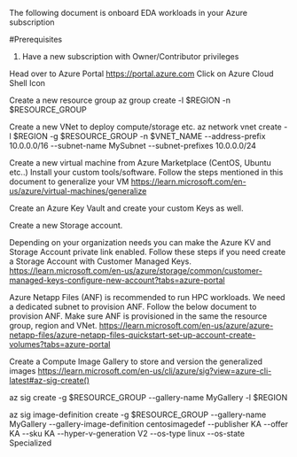 The following document is onboard EDA workloads in your Azure subscription

#Prerequisites
1) Have a new subscription with Owner/Contributor privileges



Head over to Azure Portal https://portal.azure.com
Click on Azure Cloud Shell Icon

Create a new resource group
az group create -l $REGION -n $RESOURCE_GROUP

 Create a new VNet to deploy compute/storage etc.
az network vnet create -l $REGION -g $RESOURCE_GROUP -n $VNET_NAME --address-prefix 10.0.0.0/16 --subnet-name MySubnet --subnet-prefixes 10.0.0.0/24

Create a new virtual machine from Azure Marketplace (CentOS, Ubuntu etc..) 
Install your custom tools/software. Follow the steps mentioned in this document to generalize your VM
https://learn.microsoft.com/en-us/azure/virtual-machines/generalize

Create an Azure Key Vault and create your custom Keys as well.

Create a new Storage account. 

Depending on your organization needs you can make the Azure KV and Storage Account private link enabled.
Follow these steps  if you need create a Storage Account with Customer Managed Keys.
https://learn.microsoft.com/en-us/azure/storage/common/customer-managed-keys-configure-new-account?tabs=azure-portal

Azure Netapp Files (ANF) is recommended to run HPC workloads. We need a dedicated subnet to provision ANF. 
Follow the below document to provision ANF. Make sure ANF is provisioned in the same the resource group, region and VNet.
https://learn.microsoft.com/en-us/azure/azure-netapp-files/azure-netapp-files-quickstart-set-up-account-create-volumes?tabs=azure-portal

Create a Compute Image Gallery to store and version the generalized images
https://learn.microsoft.com/en-us/cli/azure/sig?view=azure-cli-latest#az-sig-create()

az sig create -g $RESOURCE_GROUP --gallery-name MyGallery -l $REGION

az sig image-definition create -g $RESOURCE_GROUP --gallery-name MyGallery --gallery-image-definition centosimagedef --publisher KA --offer KA --sku KA --hyper-v-generation V2 --os-type linux --os-state Specialized




